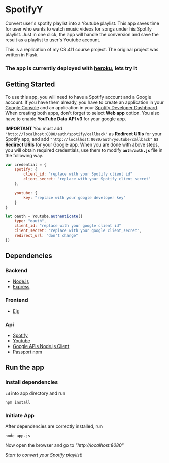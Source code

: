 # SpotifyY
Convert user's spotify playlist into a Youtube playlist. This app saves time for user who wants to watch music videos for songs under his Spotify playlist. Just in one click, the app will handle the conversion and save the result as a playlist to user's Youtube account.

This is a replication of my CS 411 course project. The original project was written in Flask.

### The app is currently deployed with [heroku](https://spotifyy.herokuapp.com/), lets try it

## Getting Started
To use this app, you will need to have a Spotify account and a Google account. If you have them already, you have to create an application in your [Google Console](https://console.developers.google.com/) and an application in your [Spotify Developer Dashboard](https://beta.developer.spotify.com/). When creating both apps, don't forget to select **Web app** option. You also have to enable **YouTube Data API v3** for your google app.

**IMPORTANT** You must add ```"http://localhost:8080/auth/spotify/callback"``` as **Redirect URIs** for your Spotify app, and add ```"http://localhost:8080/auth/youtube/callback"``` as **Redirect URIs** for your Google app. 
When you are done with above steps, you will obtain required credentials, use them to modify **```auth/auth.js```** file in the following way.

```js
var credential = {
    spotify: {
        client_id: "replace with your Spotify client id"
        client_secret: "replace with your Spotify client secret"
    },
    
    youtube: {
        key: "replace with your google developer key"
    }
}

let oauth = Youtube.authenticate({
    type: "oauth",
    client_id: "replace with your google client id"
    client_secret: "replace with your google client_secret",
    redirect_url: "don't change" 
})
```

## Dependencies
### Backend
* [Node.js](https://nodejs.org/en/)
* [Express](https://expressjs.com/)

### Frontend
* [Ejs](http://www.embeddedjs.com/)

### Api
* [Spotify](https://developer.spotify.com/web-api/)
* [Youtube](https://developers.google.com/youtube/)
* [Google APIs Node.js Client](https://www.npmjs.com/package/googleapis)
* [Passport npm](https://www.npmjs.com/package/passport)

## Run the app
### Install dependencies
```cd``` into app directory and run
```
npm install
```

### Initiate App
After dependencies are correctly installed, run
```
node app.js
```
Now open the browser and go to *"http://localhost:8080"*

*Start to convert your Spotify playlist!*
